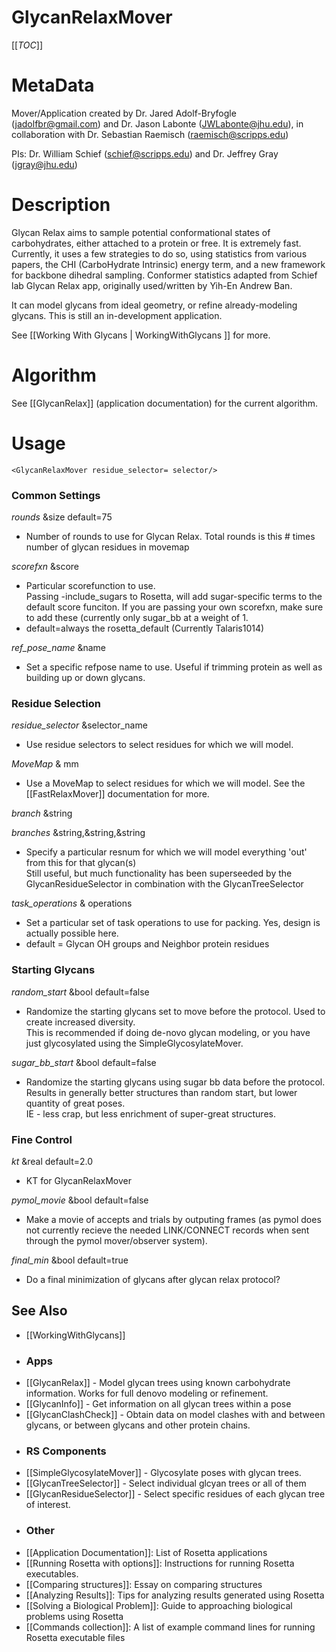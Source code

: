 GlycanRelaxMover
================

[[_TOC_]]

MetaData
========

Mover/Application created by Dr. Jared Adolf-Bryfogle (jadolfbr@gmail.com) and Dr. Jason Labonte (JWLabonte@jhu.edu), in collaboration with Dr. Sebastian Raemisch (raemisch@scripps.edu)

PIs: Dr. William Schief (schief@scripps.edu) and Dr. Jeffrey Gray (jgray@jhu.edu)


Description
===========

Glycan Relax aims to sample potential conformational states of carbohydrates, either attached to a protein or free.  It is extremely fast.  Currently, it uses a few strategies to do so, using statistics from various papers, the CHI (CarboHydrate Intrinsic) energy term, and a new framework for backbone dihedral sampling. Conformer statistics adapted from Schief lab Glycan Relax app, originally used/written by Yih-En Andrew Ban.

It can model glycans from ideal geometry, or refine already-modeling glycans.  This is still an in-development application.

See [[Working With Glycans | WorkingWithGlycans ]] for more.

<!--- BEGIN_INTERNAL -->

Algorithm
=======
See [[GlycanRelax]] (application documentation) for the current algorithm.

Usage
=====

```
<GlycanRelaxMover residue_selector= selector/>
```


### Common Settings

_rounds_ &size default=75 
- Number of rounds to use for Glycan Relax. 
         Total rounds is this # times number of glycan residues in movemap

_scorefxn_ &score
- Particular scorefunction to use.  
         Passing -include_sugars to Rosetta, will add sugar-specific terms to the default score funciton.
         If you are passing your own scorefxn, make sure to add these (currently only sugar_bb at a weight of 1.
- default=always the rosetta_default (Currently Talaris1014)

_ref_pose_name_ &name
- Set a specific refpose name to use. Useful if trimming protein as well as building up or down glycans.



### Residue Selection
_residue_selector_ &selector_name
- Use residue selectors to select residues for which we will model.  
 
_MoveMap_ & mm
- Use a MoveMap to select residues for which we will model. See the [[FastRelaxMover]] documentation for more.

_branch_ &string

_branches_ &string,&string,&string
- Specify a particular resnum for which we will model everything 'out' from this for that glycan(s)  
         Still useful, but much functionality has been superseeded by the
         GlycanResidueSelector in combination with the GlycanTreeSelector 
 
_task_operations_ & operations
- Set a particular set of task operations to use for packing.  Yes, design is actually possible here.
- default = Glycan OH groups and Neighbor protein residues


### Starting Glycans

_random_start_ &bool default=false
- Randomize the starting glycans set to move before the protocol.  Used to create increased diversity.  
         This is recommended if doing de-novo glycan modeling, 
         or you have just glycosylated using the SimpleGlycosylateMover.

_sugar_bb_start_ &bool default=false
- Randomize the starting glycans using sugar bb data before the protocol.  
         Results in generally better structures than random start, but lower quantity of great poses.  
         IE - less crap, but less enrichment of super-great structures.


### Fine Control

_kt_ &real default=2.0
- KT for GlycanRelaxMover
  
_pymol_movie_ &bool default=false
- Make a movie of accepts and trials by outputing frames 
         (as pymol does not currently recieve the needed LINK/CONNECT records when 
         sent through the pymol mover/observer system). 
  
_final_min_ &bool default=true
- Do a final minimization of glycans after glycan relax protocol?


<!--- END_INTERNAL -->

## See Also
* [[WorkingWithGlycans]]

- ### Apps
* [[GlycanRelax]] - Model glycan trees using known carbohydrate information.  Works for full denovo modeling or refinement.
* [[GlycanInfo]] - Get information on all glycan trees within a pose
* [[GlycanClashCheck]] - Obtain data on model clashes with and between glycans, or between glycans and other protein chains.

- ### RS Components
* [[SimpleGlycosylateMover]] - Glycosylate poses with glycan trees.  
* [[GlycanTreeSelector]] - Select individual glcyan trees or all of them
* [[GlycanResidueSelector]] - Select specific residues of each glycan tree of interest.

- ### Other
* [[Application Documentation]]: List of Rosetta applications
* [[Running Rosetta with options]]: Instructions for running Rosetta executables.
* [[Comparing structures]]: Essay on comparing structures
* [[Analyzing Results]]: Tips for analyzing results generated using Rosetta
* [[Solving a Biological Problem]]: Guide to approaching biological problems using Rosetta
* [[Commands collection]]: A list of example command lines for running Rosetta executable files